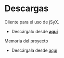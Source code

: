 # Descargas #

Cliente para el uso de jSyX.

  * Descárgalo desde **[aquí](https://jsyx.googlecode.com/svn/trunk/jSyX-Eclipse/jsyx.jar)**

Memoria del proyecto

  * Descárgala desde [aquí](http://www.jstyl8.net46.net/assets/doc/Memoria.pdf)